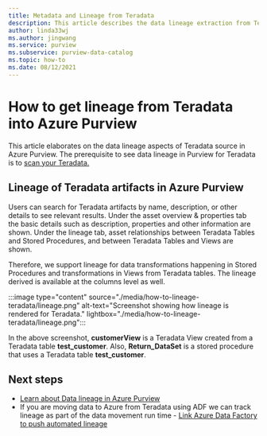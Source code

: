 ```yaml
---
title: Metadata and Lineage from Teradata
description: This article describes the data lineage extraction from Teradata source.
author: linda33wj
ms.author: jingwang
ms.service: purview
ms.subservice: purview-data-catalog
ms.topic: how-to
ms.date: 08/12/2021
---
```

# How to get lineage from Teradata into Azure Purview

This article elaborates on the data lineage aspects of Teradata source in Azure Purview. The prerequisite to see data lineage in Purview for Teradata is to [scan your Teradata.](../purview/register-scan-teradata-source.md) 

## Lineage of Teradata artifacts in Azure Purview

Users can search for Teradata artifacts by name, description, or other details to see relevant results. Under the asset overview & properties tab the basic details such as description, properties and other information are shown. Under the lineage tab, asset relationships between Teradata Tables and Stored Procedures, and between Teradata Tables and Views are shown. 

Therefore, we support lineage for data transformations happening in Stored Procedures and  transformations in Views from Teradata tables. The lineage derived is available at the columns level as well.

:::image type="content" source="./media/how-to-lineage-teradata/lineage.png" alt-text="Screenshot showing how lineage is rendered for Teradata." lightbox="./media/how-to-lineage-teradata/lineage.png":::

In the above screenshot, **customerView** is a Teradata View  created from a Teradata table **test_customer**. Also, **Return_DataSet** is a stored procedure that uses a Teradata table **test_customer**.

## Next steps

- [Learn about Data lineage in Azure Purview](catalog-lineage-user-guide.md)
- If you are moving data to Azure from Teradata using ADF we can track lineage as part of the data movement run time - [Link Azure Data Factory to push automated lineage](how-to-link-azure-data-factory.md)
